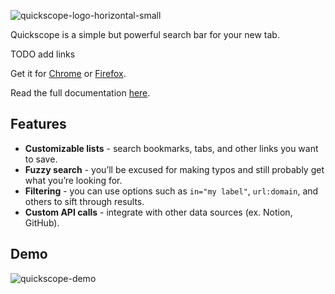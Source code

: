 ![quickscope-logo-horizontal-small](https://user-images.githubusercontent.com/22242264/152638377-6c5b49b8-9d75-42c9-816a-9b9edc99c0bc.png)


Quickscope is a simple but powerful search bar for your new tab.

TODO add links

Get it for [Chrome]() or [Firefox]().

Read the full documentation [here](https://ledesmablt.notion.site/quickscope-4bf6ef806e314db5b52d11c8afb0471c).

## Features
- **Customizable lists** - search bookmarks, tabs, and other links you want to save.
- **Fuzzy search** - you’ll be excused for making typos and still probably get what you’re looking for.
- **Filtering** - you can use options such as `in="my label"`, `url:domain`, and others to sift through results.
- **Custom API calls** - integrate with other data sources (ex. Notion, GitHub).

## Demo

![quickscope-demo](https://user-images.githubusercontent.com/22242264/152639247-f50bf847-26f8-490a-8d2e-5cae1e8ec66a.gif)
